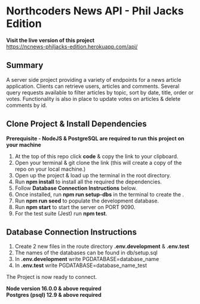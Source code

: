 # Northcoders News API - Phil Jacks Edition

**Visit the live version of this project**<br>
https://ncnews-philjacks-edition.herokuapp.com/api/

## Summary
A server side project providing a variety of endpoints for a news article application. Clients can retrieve users, articles and comments. Several query requests available to filter articles by topic, sort by date, title, order or votes. Functionality is also in place to update votes on articles & delete comments by id.

## Clone Project & Install Dependencies
**Prerequisite - NodeJS & PostgreSQL are required to run this project on your machine**
1. At the top of this repo click **code** & copy the link to your clipboard.
2. Open your terminal & git clone the link (this will create a copy of the repo on your local machine.)
3. Open up the project & load up the terminal in the root directory.
4. Run **npm install** to install all the required the dependencies.
5. Follow **Database Connection Instructions** below.
6. Once installed, run **npm run setup-dbs** in the terminal to create the .
7. Run **npm run seed** to populate the development database.
8. Run **npm start** to start the server on PORT 9090.
9. For the test suite (Jest) run **npm test**. 

## Database Connection Instructions
1. Create 2 new files in the route directory **.env.development** & **.env.test**
2. The names of the databases can be found in db/setup.sql
3. In **.env.development** write PGDATABASE=database_name
4. In **.env.test** write PGDATABASE=database_name_test

The Project is now ready to connect.

**Node version 16.0.0 & above required**<br>
**Postgres (psql) 12.9 & above required**







